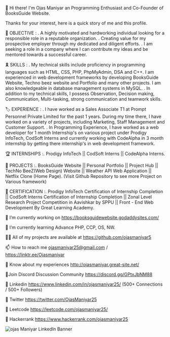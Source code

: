 👋 Hi there! I'm Ojas Maniyar an Programming Enthusiast and Co-Founder of BooksGuide Website.

Thanks for your interest, here is a quick story of me and this profile.


🎯 OBJECTIVE :
. A highly motivated and hardworking individual looking for a responsible role in a reputable organization.
. Creating value for my prospective employer through my dedicated and diligent efforts.
. I am seeking a role in a company where I can contribute my ideas and be mentored towards a successful career.


🎗️ SKILLS :
. My technical skills include proficiency in programming languages such as HTML, CSS, PHP, PhpMyAdmin, DSA and C++. I am experienced in web development frameworks by developing BooksGuide Website, Techno beez website and Portfolio and many other projects. I am also knowledgeable in database management systems in MySQL. 
. In addition to my technical skills, I possess Observation, Decision making, Communication, Multi-tasking, strong communication and teamwork skills.


🏷️ EXPERIENCE :
. I have worked as a Sales Associate T1 at Prompt Personnel Private Limited for the past 1 years. During my time there, I have worked on a variety of projects, including Marketing, Staff Management and Customer Support.
. In Programming Experience, I have worked as a web developer for 1 month Internship's on various project under Prodigy InfoTech, CodSoft Interns and currently working with CodeAlpha in 3 month internship by getting there internship's in web development framework.

🏆 INTERNSHIPS :. Prodigy InfoTech || CodSoft Interns || CodeAlpha Interns.


🔎 PROJECTS :. BooksGuide Website || Personal Portfolio || Project Hub || TechNo BeeZ(Web Design) Website || Weather API Web Application || Netflix Clone (Home Page).
(Visit Github Repository to see more Project on Various framework)


📣 CERTIFICATION :. Prodigy InfoTech Certification of Internship Completion || CodSoft Interns Certification of Internship Completion || Zonal Level Research Project Competition in Aavishkar by SPPU || Front - End Web Development By Great Learning Academy.


🔭 I’m currently working on https://booksguidewebsite.godaddysites.com/

🌱 I’m currently learning Advance PHP, CCP, OS, NW.

👨‍💻 All of my projects are available at https://github.com/ojasmaniyar5

📫 How to reach me ojasmaniyar25@gmail.com / https://linktr.ee/Ojasmaniyar

📄 Know about my experiences http://ojasmaniyar.great-site.net/

📡Join Discord Discussion Community https://discord.gg/GPtxJbNM88

🔗 Linkedin https://www.linkedin.com/in/ojasmaniyar25/  (500+ Connections / 500+ Followers)

🔗 Twitter https://twitter.com/OjasManiyar25

🔗 Leetcode https://leetcode.com/ojasmaniyar25/

🔗 Hackerrank https://www.hackerrank.com/ojasmaniyar25

<!---
ojasmaniyar5/ojasmaniyar5 is a ✨ special ✨ repository because its `README.md` (this file) appears on your GitHub profile.
You can click the Preview link to take a look at your changes.
--->
![ojas Maniyar LinkedIn Banner](https://github.com/ojasmaniyar5/ojasmaniyar5/assets/150362990/4df82842-95be-448c-b6b1-003854d483b8)

